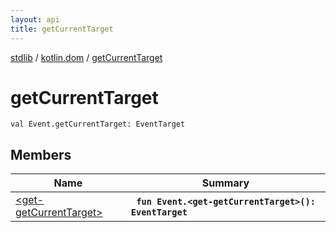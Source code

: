 ```yaml
---
layout: api
title: getCurrentTarget
---
```

[stdlib](../../index.md) / [kotlin.dom](../index.md) / [getCurrentTarget](index.md)

# getCurrentTarget

```
val Event.getCurrentTarget: EventTarget
```

## Members

| Name | Summary |
|------|---------|
|[&lt;get-getCurrentTarget&gt;](_get-getCurrentTarget_.md)|&nbsp;&nbsp;**`fun Event.<get-getCurrentTarget>(): EventTarget`**<br>|
